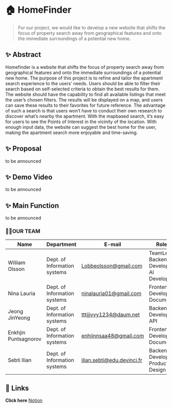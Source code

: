 # 🏠 HomeFinder
> For our project, we would like to develop a new website that shifts the focus of property search away from geographical features and onto the immediate surroundings of a potential new home.
## ✨  Abstract 
Homefinder is a website that shifts the focus of property search away from geographical features and onto the immediate surroundings of a potential new home. The purpose of this project is to refine and tailor the apartment search experience to the users’ needs. Users should be able to filter their search based on self-selected criteria to obtain the best results for them. The website should have the capability to find all available listings that meet the user’s chosen filters. The results will be displayed on a map, and users can save these results to their favorites for future reference. The advantage of such a search is that users won’t have to conduct their own research to discover what’s nearby the apartment. With the mapbased search, it’s easy for users to see the Points of Interest in the vicinity of the location. With enough input data, the website can suggest the best home for the user, making the apartment search more enjoyable and time-saving.
## ✨ Proposal
to be announced
## ✨ Demo Video
to be announced
## ✨ Main Function
to be announced



### 👨‍💻OUR TEAM

| Name                 | Department                | E-mail                         | Role                  |
|----------------------|---------------------------|--------------------------------|------------------------|
| William Olsson       | Dept. of Information systems | Lobbeolsson@gmail.com        |TeamLead <br> Backend Developer<br>AI Developer|
| Nina Lauria          | Dept. of Information systems | ninalauria01@gmail.com       |Frontend Developer<br>Document |
| Jeong JinYeong       | Dept. of Information systems | tttjjjyyy1234@daum.net        |Backend Developer<br>API |
| Enkhjin Puntsagnorov | Dept. of Information systems | enhjinnsaa48@gmail.com       | Frontend Developer<br>Document|
| Sebti Ilian          | Dept. of Information systems | ilian.sebti@edu.devinci.fr    |Backend Developer<br>Product Design|


## 🔗 Links
**Click here** [Notion](https://www.notion.so/SE-AI-PROJECT-049c1785b9c34c42b0e3df434063abc9)

